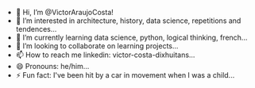 - 👋 Hi, I’m @VictorAraujoCosta!
- 👀 I’m interested in architecture, history, data science, repetitions and tendences...
- 🌱 I’m currently learning data science, python, logical thinking, french...
- 💞️ I’m looking to collaborate on learning projects...
- 📫 How to reach me linkedin: victor-costa-dixhuitans...
- 😄 Pronouns: he/him...
- ⚡ Fun fact: I've been hit by a car in movement when I was a child...

<!---
VictorAraujoCosta/VictorAraujoCosta is a ✨ special ✨ repository because its `README.md` (this file) appears on your GitHub profile.
You can click the Preview link to take a look at your changes.
--->

